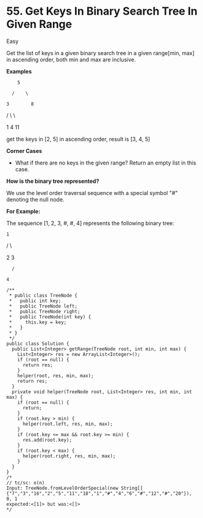# 55. Get Keys In Binary Search Tree In Given Range

Easy

Get the list of keys in a given binary search tree in a given range\[min, max\] in ascending order, both min and max are inclusive.

**Examples**

        5

      /    \

    3        8

  /   \        \

 1     4        11

get the keys in \[2, 5\] in ascending order, result is  \[3, 4, 5\]

**Corner Cases**

* What if there are no keys in the given range? Return an empty list in this case.

**How is the binary tree represented?**

We use the level order traversal sequence with a special symbol "\#" denoting the null node.

**For Example:**

The sequence \[1, 2, 3, \#, \#, 4\] represents the following binary tree:

    1

  /   \

 2     3

      /

    4

```text
/**
 * public class TreeNode {
 *   public int key;
 *   public TreeNode left;
 *   public TreeNode right;
 *   public TreeNode(int key) {
 *     this.key = key;
 *   }
 * }
 */
public class Solution {
  public List<Integer> getRange(TreeNode root, int min, int max) {
    List<Integer> res = new ArrayList<Integer>();
    if (root == null) {
      return res;
    }
    helper(root, res, min, max);
    return res;
  }
  private void helper(TreeNode root, List<Integer> res, int min, int max) {
    if (root == null) {
      return;
    }
    if (root.key > min) {
      helper(root.left, res, min, max);
    }    
    if (root.key <= max && root.key >= min) {
      res.add(root.key);
    }
    if (root.key < max) {
      helper(root.right, res, min, max);
    } 
  }
}
/*
// tc/sc: o(n)
Input: TreeNode.fromLevelOrderSpecial(new String[]{"7","3","16","2","5","11","18","1","#","4","6","#","12","#","20"}), 0, 1
expected:<[1]> but was:<[]>
*/
```

